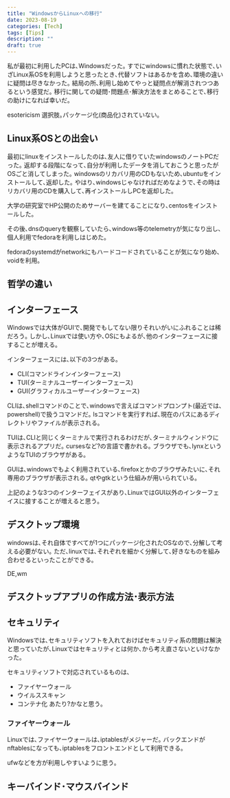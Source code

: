```yaml
---
title: "WindowsからLinuxへの移行"
date: 2023-08-19
categories: [Tech]
tags: [Tips]
description: ""
draft: true
---
```


私が最初に利用したPCは､Windowsだった｡
すでにwindowsに慣れた状態で､いざLinux系OSを利用しようと思ったとき､代替ソフトはあるかを含め､環境の違いに疑問は尽きなかった｡
結局の所､利用し始めてやっと疑問点が解消されつつあるという感覚だ｡
移行に関しての疑問･問題点･解決方法をまとめることで､移行の助けになれば幸いだ｡

esotericism
選択肢｡パッケージ化(商品化)されていない｡

## Linux系OSとの出会い
最初にlinuxをインストールしたのは､友人に借りていたwindowsのノートPCだった｡
返却する段階になって､自分が利用したデータを消しておこうと思ったがOSごと消してしまった｡
windowsのリカバリ用のCDもないため､ubuntuをインストールして､返却した｡
やはり､windowsじゃなければだめなようで､その時はリカバリ用のCDを購入して､再インストールしPCを返却した｡

大学の研究室でHP公開のためサーバーを建てることになり､centosをインストールした｡

その後､dnsのqueryを観察していたら､windows等のtelemetryが気になり出し､個人利用でfedoraを利用しはじめた｡

fedoraのsystemdがnetworkにもハードコードされていることが気になり始め､voidを利用｡

## 哲学の違い

## インターフェース
Windowsでは大体がGUIで､開発でもしてない限りそれいがいにふれることは稀だろう｡
しかし､Linuxでは使い方や､OSにもよるが､他のインターフェースに接することが増える｡

インターフェースには､以下の3つがある｡
- CLI(コマンドラインインターフェース)
- TUI(ターミナルユーザーインターフェース)
- GUI(グラフィカルユーザーインターフェース)

CLIは､shellコマンドのことで､windowsで言えばコマンドプロンプト(最近では､powershell)で扱うコマンドだ｡
lsコマンドを実行すれば､現在のパスにあるディレクトリやファイルが表示される｡

TUIは､CLIと同じくターミナルで実行されるわけだが､ターミナルウィンドウに表示されるアプリだ｡
cursesなど?の言語で書かれる｡
ブラウザでも､lynxというようなTUIのブラウザがある｡

GUIは､windowsでもよく利用されている､firefoxとかのブラウザみたいに､それ専用のブラウザが表示される｡
qtやgtkという仕組みが用いられている｡

上記のような3つのインターフェイスがあり､LinuxではGUI以外のインターフェイスに接することが増えると思う｡

## デスクトップ環境
windowsは､それ自体ですべてが1つにパッケージ化されたOSなので､分解して考える必要がない｡
ただ､linuxでは､それぞれを細かく分解して､好きなものを組み合わせるといったことができる｡

DE,wm


## デスクトップアプリの作成方法･表示方法


## セキュリティ
Windowsでは､セキュリティソフトを入れておけばセキュリティ系の問題は解決と思っていたが､Linuxではセキュリティとは何か､から考え直さないといけなかった｡

セキュリティソフトで対応されているものは､
- ファイヤーウォール
- ウイルススキャン
- コンテナ化
あたり?かなと思う｡

### ファイヤーウォール
Linuxでは､ファイヤーウォールは､iptablesがメジャーだ｡
バックエンドがnftablesになっても､iptablesをフロントエンドとして利用できる｡

ufwなどを方が利用しやすいように思う｡



## キーバインド･マウスバインド


